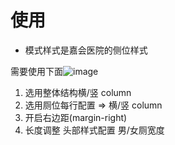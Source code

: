 #  使用 

+ 模式样式是嘉会医院的侧位样式

需要使用下面![image]('./20210116165141.jpg')
 
1. 选用整体结构横/竖 column
2. 选用厕位每行配置 =>  横/竖 column
3. 开启右边距(margin-right)
4. 长度调整 头部样式配置 男/女厕宽度